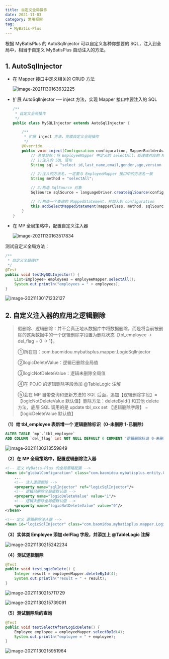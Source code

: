 ```yaml
---
title: 自定义全局操作
date: 2021-11-03
category: 常用框架
tag:
  - MyBatis-Plus
---
```


根据 MyBatisPlus 的 AutoSqlInjector 可以自定义各种你想要的 SQL，注入到全局中，相当于自定义 MyBatisPlus 自动注入的方法。

## 1. AutoSqlInjector

- 在 Mapper 接口中定义相关的 CRUD 方法

  ![image-20211130163632225](http://img.hl1015.top/blog/image-20211130163632225.png)

- 扩展 AutoSqlInjector --- inject 方法，实现 Mapper 接口中要注入的 SQL

  ```java
  /**
   * 自定义全局操作
   */
  public class MySQLInjector extends AutoSqlInjector {
  
      /**
       * 扩展 inject 方法，完成自定义全局操作
       */
      @Override
      public void inject(Configuration configuration, MapperBuilderAssistant builderAssistant, Class<?> mapperClass, Class<?> modelClass, TableInfo table) {
          // 总体目标：将 EmployeeMapper 中定义的 selectAll，处理成对应的 MappedStatement 对象，加入到 configuration 对象中
          // 1)注入的 SQL 语句
          String sql = "select id,last_name,email,gender,age,version from " + table.getTableName();
  
          // 2)注入的方法名，一定要与 EmployeeMapper 接口中的方法名一致
          String method = "selectAll";
  
          // 3)构造 SqlSource 对象
          SqlSource sqlSource = languageDriver.createSqlSource(configuration, sql, modelClass);
  
          // 4)构造一个查询的 MappedStatement，并加入到 configuration
          this.addSelectMappedStatement(mapperClass, method, sqlSource, Employee.class, table);
      }
  }
  ```

- 在 MP 全局策略中，配置自定义注入器

  ![image-20211130163517834](http://img.hl1015.top/blog/image-20211130163517834.png)

测试自定义全局方法：

```java
/**
 * 自定义全局操作
 */
@Test
public void testMySQLInjector() {
    List<Employee> employees = employeeMapper.selectAll();
    System.out.println("employees = " + employees);
}
```

![image-20211130171232127](http://img.hl1015.top/blog/image-20211130171232127.png)

## 2. 自定义注入器的应用之逻辑删除

> 假删除、逻辑删除：并不会真正地从数据库中将数据删除，而是将当前被删除的这条数据中的一个逻辑删除字段置为删除状态【tbl_employee -> del_flag = 0 -> 1】。
>
> ①所在包：com.baomidou.mybatisplus.mapper.LogicSqlInjector
>
> ②logicDeleteValue：逻辑已删除全局值
>
> ③logicNotDeleteValue：逻辑未删除全局值
>
> ④在 POJO 的逻辑删除字段添加 @TableLogic 注解
>
> ⑤会在 MP 自带查询和更新方法的 SQL 后面，追加【逻辑删除字段】=【logicNotDeleteValue 默认值】删除方法：deleteById() 和其他 delete 方法，底层 SQL 调用的是 update tbl_xxx set 【逻辑删除字段】 = 【logicDeleteValue 默认值】

**（1）给 tbl_employee 表新增一个 逻辑删除标识（0-未删除 1-已删除）**

```sql
ALTER TABLE `mp`.`tbl_employee` 
ADD COLUMN `del_flag` int NOT NULL DEFAULT 0 COMMENT '逻辑删除标识 0-未删除 1-已删除' AFTER `version`;
```

![image-20211130213559849](http://img.hl1015.top/blog/image-20211130213559849.png)

**（2）在 MP 全局策略中，配置逻辑删除注入器**

```xml
<!-- 定义 MyBatis-Plus 的全局策略配置 -->
<bean id="globalConfiguration" class="com.baomidou.mybatisplus.entity.GlobalConfiguration">
	...
	<!-- 注入逻辑删除 -->
	<property name="sqlInjector" ref="logicSqlInjector"/>
    <!-- 逻辑已删除全局值默认值 -->
    <property name="logicDeleteValue" value="1"/>
    <!-- 逻辑未删除全局值默认值 -->
    <property name="logicNotDeleteValue" value="0"/>
</bean>

<!-- 定义 逻辑删除注入器 -->
<bean id="logicSqlInjector" class="com.baomidou.mybatisplus.mapper.LogicSqlInjector"/>
```

**（3）实体类 Employee 添加 delFlag 字段，并添加上 @TableLogic 注解**

![image-20211130215242234](http://img.hl1015.top/blog/image-20211130215242234.png)

**（4）测试逻辑删除**

```java
@Test
public void testLogicDelete() {
	Integer result = employeeMapper.deleteById(4);
	System.out.println("result = " + result);
}
```

![image-20211130215711729](http://img.hl1015.top/blog/image-20211130215711729.png)

![image-20211130215739091](http://img.hl1015.top/blog/image-20211130215739091.png)

**（5）测试删除后的查询**

```java
@Test
public void testSelectAfterLogicDelete() {
	Employee employee = employeeMapper.selectById(4);
	System.out.println("employee = " + employee);
}
```

![image-20211130215951964](http://img.hl1015.top/blog/image-20211130215951964.png)